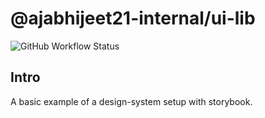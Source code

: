 # @ajabhijeet21-internal/ui-lib

![GitHub Workflow Status](https://img.shields.io/github/actions/workflow/status/abhijeet21/nextjs-monorepo-ui/ci-packages.yml?style=for-the-badge&label=CI)

## Intro

A basic example of a design-system setup with storybook.
